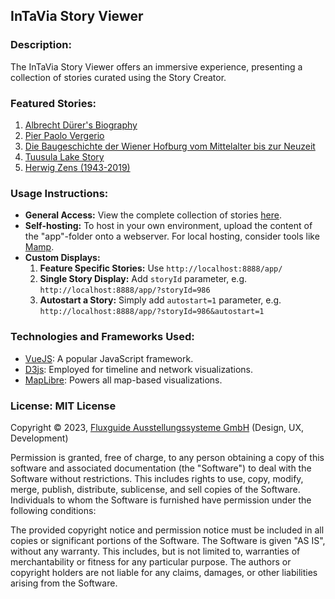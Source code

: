 ## **InTaVia Story Viewer**

### **Description:**
The InTaVia Story Viewer offers an immersive experience, presenting a collection of stories curated using the Story Creator.

### **Featured Stories:**
1. [Albrecht Dürer's Biography](https://intavia.fluxguide.com/fluxguide/public/content/fluxguide/exhibitions/1/system/app/dist/index.html?storyId=986)
2. [Pier Paolo Vergerio](https://intavia.fluxguide.com/fluxguide/public/content/fluxguide/exhibitions/1/system/app/dist/index.html?storyId=940)
3. [Die Baugeschichte der Wiener Hofburg vom Mittelalter bis zur Neuzeit](https://intavia.fluxguide.com/fluxguide/public/content/fluxguide/exhibitions/1/system/app/dist/index.html?storyId=960)
4. [Tuusula Lake Story](https://intavia.fluxguide.com/fluxguide/public/content/fluxguide/exhibitions/1/system/app/dist/index.html?storyId=993)
5. [Herwig Zens (1943-2019)](https://intavia.fluxguide.com/fluxguide/public/content/fluxguide/exhibitions/1/system/app/dist/index.html?storyId=1012)

### **Usage Instructions:**
- **General Access:** View the complete collection of stories [here](https://intavia.fluxguide.com/fluxguide/app).
- **Self-hosting:** To host in your own environment, upload the content of the "app"-folder onto a webserver. For local hosting, consider tools like [Mamp](https://www.mamp.info/).
- **Custom Displays:**
  1. **Feature Specific Stories:** Use `http://localhost:8888/app/`
  2. **Single Story Display:** Add `storyId` parameter, e.g. `http://localhost:8888/app/?storyId=986`
  3. **Autostart a Story:** Simply add `autostart=1` parameter, e.g. `http://localhost:8888/app/?storyId=986&autostart=1`

### **Technologies and Frameworks Used:**
- [VueJS](https://vuejs.org/): A popular JavaScript framework.
- [D3js](https://d3js.org/): Employed for timeline and network visualizations.
- [MapLibre](https://maplibre.org/): Powers all map-based visualizations.

### **License: MIT License**
Copyright © 2023, [Fluxguide Ausstellungssysteme GmbH](https://www.fluxguide.com/) (Design, UX, Development)

Permission is granted, free of charge, to any person obtaining a copy of this software and associated documentation (the "Software") to deal with the Software without restrictions. This includes rights to use, copy, modify, merge, publish, distribute, sublicense, and sell copies of the Software. Individuals to whom the Software is furnished have permission under the following conditions:

The provided copyright notice and permission notice must be included in all copies or significant portions of the Software.
The Software is given "AS IS", without any warranty. This includes, but is not limited to, warranties of merchantability or fitness for any particular purpose. The authors or copyright holders are not liable for any claims, damages, or other liabilities arising from the Software.
